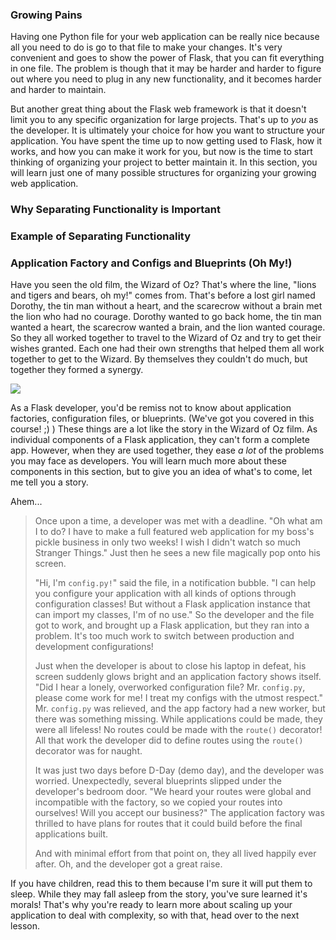 ### Growing Pains

Having one Python file for your web application can be really nice because all you need to do is go to that file to make your changes. It's very convenient and goes to show the power of Flask, that you can fit everything in one file. The problem is though that it may be harder and harder to figure out where you need to plug in any new functionality, and it becomes harder and harder to maintain.

But another great thing about the Flask web framework is that it doesn't limit you to any specific organization for large projects. That's up to *you* as the developer. It is ultimately your choice for how you want to structure your application. You have spent the time up to now getting used to Flask, how it works, and how you can make it work for you, but now is the time to start thinking of organizing your project to better maintain it. In this section, you will learn just one of many possible structures for organizing your growing web application.

### Why Separating Functionality is Important
### Example of Separating Functionality

[//]: # (to be done later)

### Application Factory and Configs and Blueprints (Oh My!)

Have you seen the old film, the Wizard of Oz? That's where the line, "lions and tigers and bears, oh my!" comes from. That's before a lost girl named Dorothy, the tin man without a heart, and the scarecrow without a brain met the lion who had no courage. Dorothy wanted to go back home, the tin man wanted a heart, the scarecrow wanted a brain, and the lion wanted courage. So they all worked together to travel to the Wizard of Oz and try to get their wishes granted. Each one had their own strengths that helped them all work together to get to the Wizard. By themselves they couldn't do much, but together they formed a synergy.

![](http://s2.r29static.com/bin/entry/d1d/x,80/1723080/image.jpg)

As a Flask developer, you'd be remiss not to know about application factories, configuration files, or blueprints. (We've got you covered in this course! ;) ) These things are a lot like the story in the Wizard of Oz film. As individual components of a Flask application, they can't form a complete app. However, when they are used together, they ease *a lot* of the problems you may face as developers. You will learn much more about these components in this section, but to give you an idea of what's to come, let me tell you a story.

Ahem...

> Once upon a time, a developer was met with a deadline. "Oh what am I to do? I have to make a full featured web application for my boss's pickle business in only two weeks! I wish I didn't watch so much Stranger Things." Just then he sees a new file magically pop onto his screen.
>
> "Hi, I'm `config.py!`" said the file, in a notification bubble. "I can help you configure your application with all kinds of options through configuration classes! But without a Flask application instance that can import my classes, I'm of no use." So the developer and the file got to work, and brought up a Flask application, but they ran into a problem. It's too much work to switch between production and development configurations!
>
> Just when the developer is about to close his laptop in defeat, his screen suddenly glows bright and an application factory shows itself. "Did I hear a lonely, overworked configuration file? Mr. `config.py`, please come work for me! I treat my configs with the utmost respect." Mr. `config.py` was relieved, and the app factory had a new worker, but there was something missing. While applications could be made, they were all lifeless! No routes could be made with the `route()` decorator! All that work the developer did to define routes using the `route()` decorator was for naught.
>
> It was just two days before D-Day (demo day), and the developer was worried. Unexpectedly, several blueprints slipped under the developer's bedroom door. "We heard your routes were global and incompatible with the factory, so we copied your routes into ourselves! Will you accept our business?" The application factory was thrilled to have plans for routes that it could build before the final applications built.
>
> And with minimal effort from that point on, they all lived happily ever after. Oh, and the developer got a great raise.

If you have children, read this to them because I'm sure it will put them to sleep. While they may fall asleep from the story, you've sure learned it's morals! That's why you're ready to learn more about scaling up your application to deal with complexity, so with that, head over to the next lesson.
